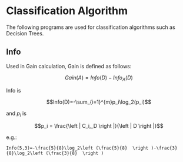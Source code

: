 # Classification Algorithm

The following programs are used for classification algorithms such as Decision Trees.

## Info

Used in Gain calculation, Gain is defined as follows:

```math
Gain(A)=Info(D)−Info_A (D)
```

Info is

```math
Info(D)=-\sum_{i=1}^{m}p_i\log_2(p_i)
```

and $`p_i`$ is

```math
p_i = \frac{\left | C_i,_D \right |}{\left | D \right |}
```

e.g.:

```
Info(5,3)=-\frac{5}{8}\log_2\left (\frac{5}{8}  \right )-\frac{3}{8}\log_2\left (\frac{3}{8}  \right )
```
